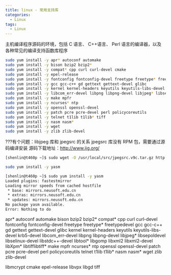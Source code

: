```yaml
---
title: linux - 常用支持库
categories:
  - Linux
tags:
  - Linux
---
```


主机编译程序源码的环境，包括 C 语言、 C++语言、 Perl 语言的编译器，以及各种常见的编译支持函数库程序

<!--more-->

```bash
sudo yum install -y apr* autoconf automake
sudo yum install -y bison bzip2 bzip2*
sudo yum install -y compat* cpp curl curl-devel cmake 
sudo yum install -y epel-release
sudo yum install -y fontconfig fontconfig-devel freetype freetype* freetypedevel
sudo yum install -y gcc gcc-c++ gd gettext gettext-devel glibc
sudo yum install -y kernel kernel-headers keyutils keyutils-libs-devel krb5-devel
sudo yum install -y libcom_err-devel libpng libpng-devel libjpeg* libsepoldevel libselinux-devel libstdc++-devel libtool* libgomp libxml2 libxml2-devel libXpm* libtiff libtiff* libmcrypt libvpx libgd 
sudo yum install -y make mpfr
sudo yum install -y ncurses* ntp
sudo yum install -y openssl openssl-devel
sudo yum install -y patch pcre pcre-devel perl policycoreutils
sudo yum install -y telnet t1lib t1lib* tiff
sudo yum install -y nasm nasm*
sudo yum install -y wget
sudo yum install -y zlib zlib-devel
```

???有个问题：libjpeg 库和 jpegsrc 的关系
jpegsrc 库没有 RPM 包，需要通过源码编译安装
源码下载地址：http://www.ijg.org/
```bash
[shenlin@t460p ~]$ sudo wget -O /usr/local/src/jpegsrc.v9c.tar.gz http://www.ijg.org/files/jpegsrc.v9c.tar.gz
```

```bash
sudo yum install -y yasm

[shenlin@t460p ~]$ sudo yum install -y yasm
Loaded plugins: fastestmirror
Loading mirror speeds from cached hostfile
 * base: mirrors.neusoft.edu.cn
 * extras: mirrors.neusoft.edu.cn
 * updates: mirrors.neusoft.edu.cn
No package yasm available.
Error: Nothing to do
```


apr*
autoconf
automake
bison
bzip2
bzip2*
compat*
cpp
curl
curl-devel
fontconfig
fontconfig-devel
freetype
freetype*
freetypedevel
gcc
gcc-c++
gd
gettext
gettext-devel
glibc
kernel
kernel-headers
keyutils
keyutils-libs-devel
krb5-devel
libcom_err-devel
libpng
libpng-devel
libjpeg*
libsepoldevel
libselinux-devel
libstdc++-devel
libtool*
libgomp
libxml2
libxml2-devel
libXpm*
libtifflibtiff*
make
mpfr
ncurses*
ntp
openssl
openssl-devel
patch
pcre
pcre-devel
perl
policycoreutils
telnet
t1lib
t1lib*
nasm
nasm*
wget
zlib
zlib-devel

libmcrypt
cmake
epel-release
libvpx
libgd
tiff
